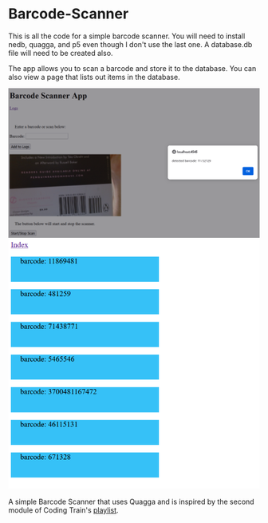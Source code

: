 # Barcode-Scanner
This is all the code for a simple barcode scanner. 
You will need to install nedb, quagga, and p5 even though I don't use the last one.
A database.db file will need to be created also.

The app allows you to scan a barcode and store it to the database.
You can also view a page that lists out items in the database.

![test](https://github.com/aspindle/Barcode-Scanner/blob/main/Capture.PNG?raw=true)
![test](https://github.com/aspindle/Barcode-Scanner/blob/main/Capture2.PNG?raw=true)


A simple Barcode Scanner that uses Quagga and is inspired by the second module of Coding Train's <a href="https://www.youtube.com/playlist?list=PLRqwX-V7Uu6YxDKpFzf_2D84p0cyk4T7X">playlist</a>.
